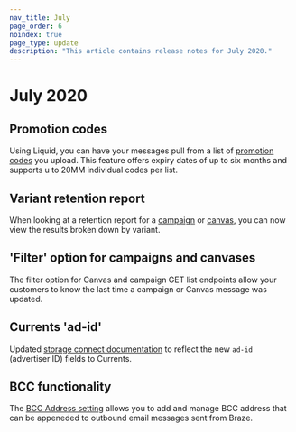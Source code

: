 ```yaml
--- 
nav_title: July
page_order: 6
noindex: true
page_type: update
description: "This article contains release notes for July 2020."
---
```

# July 2020
## Promotion codes
Using Liquid, you can have your messages pull from a list of [promotion codes][1] you upload. This feature offers expiry dates of up to six months and supports u to 20MM individual codes per list.


## Variant retention report
When looking at a retention report for a [campaign][2] or [canvas][3], you can now view the results broken down by variant. 

## 'Filter' option for campaigns and canvases
The filter option for Canvas and campaign GET list endpoints allow your customers to know the last time a campaign or Canvas message was updated.

## Currents 'ad-id'
Updated [storage connect documentation][4] to reflect the new `ad-id` (advertiser ID) fields to Currents.

## BCC functionality
The [BCC Address setting][5] allows you to add and manage BCC address that can be appeneded to outbound email messages sent from Braze.	

[1]: {{site.baseurl}}/user_guide/personalization_and_dynamic_content/promotion_codes/#promotion-codes
[2]: {{site.baseurl}}/user_guide/engagement_tools/campaigns/testing_and_more/retention_reports/
[3]: {{site.baseurl}}/user_guide/engagement_tools/canvas/retention_reports/
[4]: {{site.baseurl}}/user_guide/data_and_analytics/braze_currents/event_glossary/message_engagement_events/#content-card-click-events
[5]: {{site.baseurl}}/user_guide/administrative/app_settings/manage_app_group/email_settings/